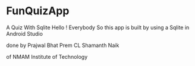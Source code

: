 # FunQuizApp
A Quiz With Sqlite
 Hello ! Everybody
 So this app is built by using a Sqlite in Android Studio 
 
done by
Prajwal Bhat
Prem CL
Shamanth Naik

of NMAM Institute of Technology



